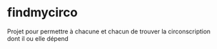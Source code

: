 # findmycirco
Projet pour permettre à chacune et chacun de trouver la circonscription dont il ou elle dépend
